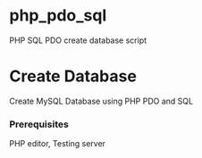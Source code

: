 # php_pdo_sql

PHP SQL PDO create database script

# Create Database

Create MySQL Database using PHP PDO and SQL

### Prerequisites

PHP editor, Testing server





